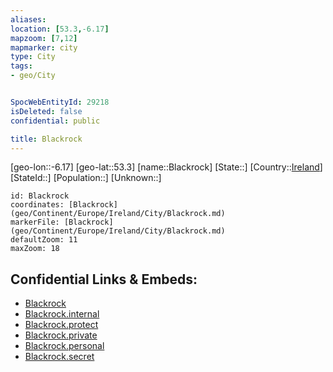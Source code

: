 ```yaml
---
aliases: 
location: [53.3,-6.17]
mapzoom: [7,12] 
mapmarker: city 
type: City
tags:
- geo/City


SpocWebEntityId: 29218
isDeleted: false
confidential: public

title: Blackrock
---
```

[geo-lon::-6.17]
[geo-lat::53.3]
[name::Blackrock]
[State::]
[Country::[Ireland](geo/Continent/Europe/Ireland.md)]
[StateId::]
[Population::]
[Unknown::]


```leaflet
id: Blackrock
coordinates: [Blackrock](geo/Continent/Europe/Ireland/City/Blackrock.md)
markerFile: [Blackrock](geo/Continent/Europe/Ireland/City/Blackrock.md)
defaultZoom: 11 
maxZoom: 18
```


## Confidential Links & Embeds: 
- [Blackrock](../../../../../../_public/geo/Continent/Europe/Ireland/City/Blackrock.md) 
- [Blackrock.internal](../../../../../../_internal/geo/Continent/Europe/Ireland/City/Blackrock.internal.md) 
- [Blackrock.protect](../../../../../../_protect/geo/Continent/Europe/Ireland/City/Blackrock.protect.md) 
- [Blackrock.private](../../../../../../_private/geo/Continent/Europe/Ireland/City/Blackrock.private.md) 
- [Blackrock.personal](../../../../../../_personal/geo/Continent/Europe/Ireland/City/Blackrock.personal.md) 
- [Blackrock.secret](../../../../../../_secret/geo/Continent/Europe/Ireland/City/Blackrock.secret.md) 
